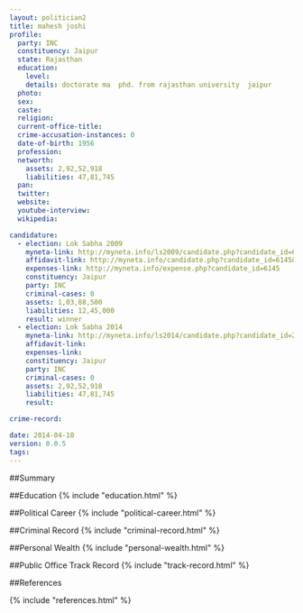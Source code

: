 ```yaml
---
layout: politician2
title: mahesh joshi
profile: 
  party: INC
  constituency: Jaipur
  state: Rajasthan
  education: 
    level: 
    details: doctorate ma  phd. from rajasthan university  jaipur
  photo: 
  sex: 
  caste: 
  religion: 
  current-office-title: 
  crime-accusation-instances: 0
  date-of-birth: 1956
  profession: 
  networth: 
    assets: 2,92,52,918
    liabilities: 47,81,745
  pan: 
  twitter: 
  website: 
  youtube-interview: 
  wikipedia: 

candidature: 
  - election: Lok Sabha 2009
    myneta-link: http://myneta.info/ls2009/candidate.php?candidate_id=6145
    affidavit-link: http://myneta.info/candidate.php?candidate_id=6145&scan=original
    expenses-link: http://myneta.info/expense.php?candidate_id=6145
    constituency: Jaipur 
    party: INC
    criminal-cases: 0
    assets: 1,03,88,500
    liabilities: 12,45,000
    result: winner 
  - election: Lok Sabha 2014
    myneta-link: http://myneta.info/ls2014/candidate.php?candidate_id=2375
    affidavit-link: 
    expenses-link: 
    constituency: Jaipur 
    party: INC
    criminal-cases: 0
    assets: 2,92,52,918
    liabilities: 47,81,745
    result:  

crime-record: 

date: 2014-04-10
version: 0.0.5
tags: 
---
```


##Summary


##Education
{% include "education.html" %}


##Political Career
{% include "political-career.html" %}


##Criminal Record
{% include "criminal-record.html" %}


##Personal Wealth
{% include "personal-wealth.html" %}


##Public Office Track Record
{% include "track-record.html" %}


##References


{% include "references.html" %}
